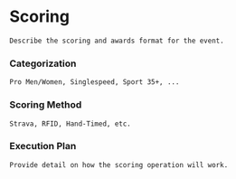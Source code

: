 # Scoring
    Describe the scoring and awards format for the event.
    
### Categorization
    Pro Men/Women, Singlespeed, Sport 35+, ...
    
### Scoring Method
    Strava, RFID, Hand-Timed, etc.

### Execution Plan
    Provide detail on how the scoring operation will work.

